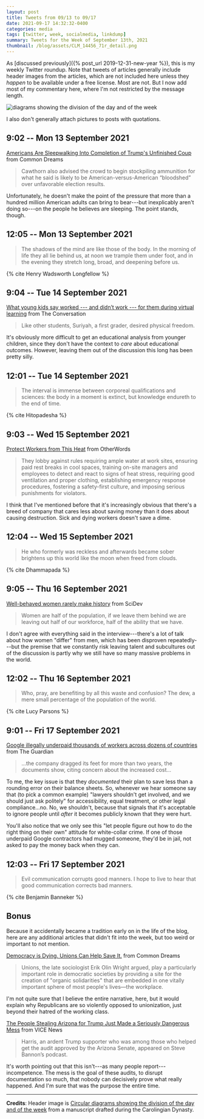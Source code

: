 ```yaml
---
layout: post
title: Tweets from 09/13 to 09/17
date: 2021-09-17 14:32:32-0400
categories: media
tags: [twitter, week, socialmedia, linkdump]
summary: Tweets for the Week of September 13th, 2021
thumbnail: /blog/assets/CLM_14456_71r_detail.png
---
```


As [discussed previously]({% post_url 2019-12-31-new-year %}), this is my weekly Twitter roundup.  Note that tweets of articles generally include header images from the articles, which are not included here unless they *happen* to be available under a free license.  Most are not.  But I now add most of my commentary here, where I'm not restricted by the message length.

![diagrams showing the division of the day and of the week](/blog/assets/CLM_14456_71r_detail.png "diagrams showing the division of the day and of the week")

I also don't generally attach pictures to posts with quotations.

## 9:02 -- Mon 13 September 2021

[<i class="fab fa-twitter-square"></i>](https://jcolag.github.io/twitter/1437401174714433537) [Americans Are Sleepwalking Into Completion of Trump's Unfinished Coup](https://www.commondreams.org/views/2021/09/06/americans-are-sleepwalking-completion-trumps-unfinished-coup) from Common Dreams

 > Cawthorn also advised the crowd to begin stockpiling ammunition for what he said is likely to be American-versus-American “bloodshed” over unfavorable election results.

Unfortunately, he doesn't make the point of the pressure that more than a hundred million American adults can bring to bear---but inexplicably aren't doing so---on the people he believes are sleeping.  The point stands, though.

## 12:05 -- Mon 13 September 2021

[<i class="fab fa-twitter-square"></i>](https://jcolag.github.io/twitter/1437447228491120642)

 > The shadows of the mind are like those of the body. In the morning of life they all lie behind us, at noon we trample them under foot, and in the evening they stretch long, broad, and deepening before us.

{% cite Henry Wadsworth Longfellow %}

## 9:04 -- Tue 14 September 2021

[<i class="fab fa-twitter-square"></i>](https://jcolag.github.io/twitter/1437764065980526595) [What young kids say worked --- and didn’t work --- for them during virtual learning](https://theconversation.com/what-young-kids-say-worked-and-didnt-work-for-them-during-virtual-learning-167247) from The Conversation

 > Like other students, Suriyah, a first grader, desired physical freedom.

It's obviously more difficult to get an educational analysis from younger children, since they don't have the context to *care* about educational outcomes.  However, leaving them out of the discussion this long has been pretty silly.

## 12:01 -- Tue 14 September 2021

[<i class="fab fa-twitter-square"></i>](https://jcolag.github.io/twitter/1437808609329549318)

 > The interval is immense between corporeal qualifications and sciences: the body in a moment is extinct, but knowledge endureth to the end of time.

{% cite Hitopadesha %}

## 9:03 -- Wed 15 September 2021

[<i class="fab fa-twitter-square"></i>](https://jcolag.github.io/twitter/1438126202242289665) [Protect Workers from This Heat](https://otherwords.org/protect-workers-from-this-heat/) from OtherWords

 > They lobby against rules requiring ample water at work sites, ensuring paid rest breaks in cool spaces, training on-site managers and employees to detect and react to signs of heat stress, requiring good ventilation and proper clothing, establishing emergency response procedures, fostering a safety-first culture, and imposing serious punishments for violators.

I think that I've mentioned before that it's increasingly obvious that there's a breed of company that cares less about saving money than it does about causing destruction.  Sick and dying workers doesn't save a dime.

## 12:04 -- Wed 15 September 2021

[<i class="fab fa-twitter-square"></i>](https://jcolag.github.io/twitter/1438171752484544518)

 > He who formerly was reckless and afterwards became sober brightens up this world like the moon when freed from clouds.

{% cite Dhammapada %}

## 9:05 -- Thu 16 September 2021

[<i class="fab fa-twitter-square"></i>](https://jcolag.github.io/twitter/1438489093218963456) [Well-behaved women rarely make history](https://www.scidev.net/global/role-models/qa-well-behaved-women-rarely-make-history/) from SciDev

 > Women are half of the population, if we leave them behind we are leaving out half of our workforce, half of the ability that we have.

I don't agree with everything said in the interview---there's a lot of talk about how women "differ" from men, which has been disproven repeatedly---but the premise that we constantly risk leaving talent and subcultures out of the discussion is partly why we still have so many massive problems in the world.

## 12:02 -- Thu 16 September 2021

[<i class="fab fa-twitter-square"></i>](https://jcolag.github.io/twitter/1438533636790185985)

 > Who, pray, are benefiting by all this waste and confusion? The dew, a mere small percentage of the population of the world.

{% cite Lucy Parsons %}

## 9:01 -- Fri 17 September 2021

[<i class="fab fa-twitter-square"></i>](https://jcolag.github.io/twitter/1438850474501820419) [Google illegally underpaid thousands of workers across dozens of countries](https://www.theguardian.com/technology/2021/sep/10/google-underpaid-workers-illegal-pay-disparity-documents) from The Guardian

 > ...the company dragged its feet for more than two years, the documents show, citing concern about the increased cost...

To me, the key issue is that they *documented* their plan to save less than a rounding error on their balance sheets.  So, whenever we hear someone say that (to pick a common example) "lawyers shouldn't get involved, and we should just ask politely" for accessibility, equal treatment, or other legal compliance...no.  No, we shouldn't, because that signals that it's acceptable to ignore people until *after* it becomes publicly known that they were hurt.

You'll also notice that we only see this "let people figure out how to do the right thing on their own" attitude for white-collar crime.  If one of those underpaid Google contractors had mugged someone, they'd be in jail, not asked to pay the money back when they can.

## 12:03 -- Fri 17 September 2021

[<i class="fab fa-twitter-square"></i>](https://jcolag.github.io/twitter/1438896276591063042)

 > Evil communication corrupts good manners. I hope to live to hear that good communication corrects bad manners.

{% cite Benjamin Banneker %}

## Bonus

Because it accidentally became a tradition early on in the life of the blog, here are any additional articles that didn't fit into the week, but too weird or important to not mention.

<i class="fas fa-square"></i> [Democracy is Dying. Unions Can Help Save It.](https://www.commondreams.org/views/2021/09/06/democracy-dying-unions-can-help-save-it) from Common Dreams

 > Unions, the late sociologist Erik Olin Wright argued, play a particularly important role in democratic societies by providing a site for the creation of "organic solidarities" that are embedded in one vitally important sphere of most people's lives—the workplace.

I'm not quite sure that I believe the entire narrative, here, but it would explain why Republicans are so violently opposed to unionization, just beyond their hatred of the working class.

<i class="fas fa-square"></i> [The People Stealing Arizona for Trump Just Made a Seriously Dangerous Mess](https://www.vice.com/en/article/wx59ab/the-people-stealing-arizona-for-trump-just-made-a-seriously-dangerous-mess) from VICE News

 > Harris, an ardent Trump supporter who was among those who helped get the audit approved by the Arizona Senate, appeared on Steve Bannon’s podcast.

It's worth pointing out that this isn't---as many people report---incompetence.  The mess is the goal of these audits, to disrupt documentation so much, that nobody can decisively prove what really happened.  And I'm sure that was the purpose the entire time.

* * *

**Credits**:  Header image is [Circular diagrams showing the division of the day and of the week](https://commons.wikimedia.org/wiki/File:CLM_14456_71r_detail.jpg) from a manuscript drafted during the Carolingian Dynasty.
